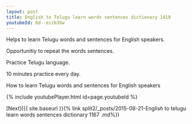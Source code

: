 ```yaml
---
layout: post
title: English to Telugu learn words sentences dictionary 1419 
youtubeId: 6d--eizb3Xw
---
```

 
 
Helps to learn Telugu words and sentences for English speakers.

Opportunitiy to repeat the words sentences. 

Practice Telugu language. 
 
10 minutes practice every day. 
 
How to learn Telugu words and sentences for English speakers 
 
{% include youtubePlayer.html id=page.youtubeId %}
 
 
[Next]({{ site.baseurl }}{% link  split2/_posts/2015-08-21-English to telugu learn words sentences dictionary 1167 .md%})
 
